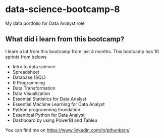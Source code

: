 # data-science-bootcamp-8
My data portfolio for Data Analyst role

## What did i learn from this bootcamp?

I learn a lot from this bootcamp from last 4 months. This bootcamp has 10 sprints from belows
- Intro to data science
- Spreadsheet
- Database (SQL)
- R Programming
- Data Transformation
- Data Visualization
- Essential Statistics for Data Analyst
- Essential Machine Learning for Data Analyst
- Python programming foundation
- Essentioal Python for Data Analyst
- Dashboard by using PowerBI and Tableu

You can find me on https://www.linkedin.com/in/pthunkarn/
